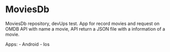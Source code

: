 # MoviesDb
MoviesDb repository, devUps test. App for record movies and request on OMDB API with name a movie, API return a JSON file with a information of a movie.

  Apps:
    - Android
    - Ios


